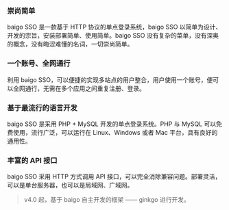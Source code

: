 ### 崇尚简单

baigo SSO 是一款基于 HTTP 协议的单点登录系统，baigo SSO 以简单为设计、开发的宗旨，安装部署简单、使用简单。baigo SSO 没有复杂的菜单，没有深奥的概念，没有晦涩难懂的名词，一切崇尚简单。

### 一个账号、全网通行

利用 baigo SSO，可以便捷的实现多站点的用户整合，用户使用一个账号，便可以全网通行，无需在多个应用之间重复注册、登录。

### 基于最流行的语言开发

baigo SSO 是采用 PHP + MySQL 开发的单点登录系统。PHP 与 MySQL 可以免费使用，流行广泛，可以运行在 Linux、Windows 或者 Mac 平台，具有良好的通用性。

### 丰富的 API 接口

baigo SSO 采用 HTTP 方式调用 API 接口，可以完全消除兼容问题。部署灵活，可以是单台服务器，也可以是局域网、广域网。

> v4.0 起，基于 baigo 自主开发的框架 —— ginkgo 进行开发。